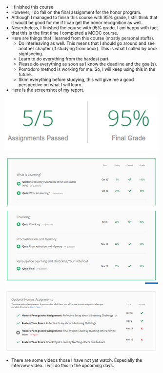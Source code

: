 * I finished this course.
* However, I do fail on the final assignment for the honor program.
* Although I managed to finish this course with 95% grade, I still think that it would be good for me if I can get the honor recognition as well.
* Nevertheless, I finished the course with 95% grade. I am happy with fact that this is the first time I completed a MOOC course.
* Here are things that I learned from this course (mostly personal stuffs).
    * Do interleaving as well. This means that I should go around and see another chapter (if studying from book). This is what I called by book sightseeing.
    * Learn to do everything from the hardest part.
    * Please do everything as soon as I know the deadline and the goal(s).
    * Pomodoro method is working for me. So, I will keep using this in the future.
    * Skim everything before studying, this will give me a good perspective on what I will learn.
* Here is the screenshot of my report.

![./20161128-0212-gmt+2-project-log-20-1.png](./20161128-0212-gmt+2-project-log-20-1.png)

![./20161128-0212-gmt+2-project-log-20-2.png](./20161128-0212-gmt+2-project-log-20-2.png)

![./20161128-0212-gmt+2-project-log-20-3.png](./20161128-0212-gmt+2-project-log-20-3.png)

![./20161128-0212-gmt+2-project-log-20-4.png](./20161128-0212-gmt+2-project-log-20-4.png)

* There are some videos those I have not yet watch. Especially the interview video. I will do this in the upcoming days.